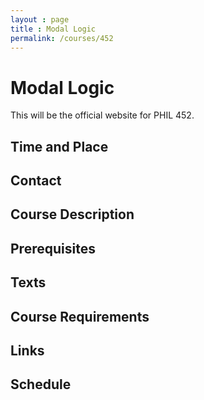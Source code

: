 ```yaml
---
layout : page
title : Modal Logic
permalink: /courses/452
---
```




# Modal Logic

This will be the official website for PHIL 452.

## Time and Place

## Contact

## Course Description

## Prerequisites

## Texts

## Course Requirements

## Links

## Schedule


